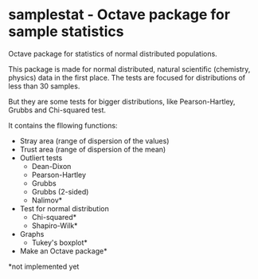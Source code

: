 # samplestat - Octave package for sample statistics

Octave package for statistics of normal distributed populations.

This package is made for normal distributed, natural scientific (chemistry, physics) data in the first place. The tests are focused for distributions of less than 30 samples. 

But they are some tests for bigger distributions, like Pearson-Hartley, Grubbs and Chi-squared test.

It contains the fllowing functions:

- Stray area (range of dispersion of the values)
- Trust area (range of dispersion of the mean)
- Outliert tests
  - Dean-Dixon
  - Pearson-Hartley
  - Grubbs
  - Grubbs (2-sided)
  - Nalimov*
- Test for normal distribution
  - Chi-squared*
  - Shapiro-Wilk*
- Graphs
  - Tukey's boxplot*
- Make an Octave package*

*not implemented yet